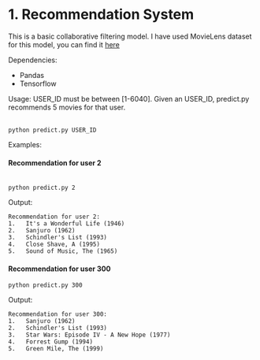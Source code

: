 # 1. Recommendation System

This is a basic collaborative filtering model. I have used MovieLens dataset for this model, you can find it [here](https://grouplens.org/datasets/movielens/1m/) 

Dependencies:
- Pandas
- Tensorflow

Usage:
USER_ID must be between [1-6040]. Given an USER_ID, predict.py recommends 5 movies for that user.

<br> ```python predict.py USER_ID``` </br>
    

Examples:
#### Recommendation for user 2
<br> ```python predict.py 2``` </br>

Output:
```    
Recommendation for user 2:
1.	 It's a Wonderful Life (1946)
2.	 Sanjuro (1962)
3.	 Schindler's List (1993)
4.	 Close Shave, A (1995)
5.	 Sound of Music, The (1965)
```
#### Recommendation for user 300

```python predict.py 300```

Output:
```  
Recommendation for user 300:
1.	 Sanjuro (1962)
2.	 Schindler's List (1993)
3.	 Star Wars: Episode IV - A New Hope (1977)
4.	 Forrest Gump (1994)
5.	 Green Mile, The (1999)
```
